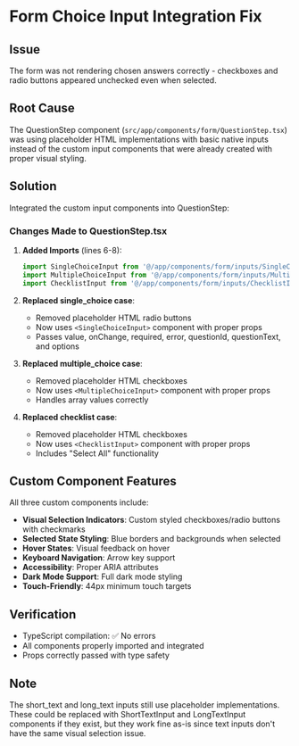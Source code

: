 # Form Choice Input Integration Fix

## Issue
The form was not rendering chosen answers correctly - checkboxes and radio buttons appeared unchecked even when selected.

## Root Cause
The QuestionStep component (`src/app/components/form/QuestionStep.tsx`) was using placeholder HTML implementations with basic native inputs instead of the custom input components that were already created with proper visual styling.

## Solution
Integrated the custom input components into QuestionStep:

### Changes Made to QuestionStep.tsx

1. **Added Imports** (lines 6-8):
   ```typescript
   import SingleChoiceInput from '@/app/components/form/inputs/SingleChoiceInput'
   import MultipleChoiceInput from '@/app/components/form/inputs/MultipleChoiceInput'
   import ChecklistInput from '@/app/components/form/inputs/ChecklistInput'
   ```

2. **Replaced single_choice case**:
   - Removed placeholder HTML radio buttons
   - Now uses `<SingleChoiceInput>` component with proper props
   - Passes value, onChange, required, error, questionId, questionText, and options

3. **Replaced multiple_choice case**:
   - Removed placeholder HTML checkboxes
   - Now uses `<MultipleChoiceInput>` component with proper props
   - Handles array values correctly

4. **Replaced checklist case**:
   - Removed placeholder HTML checkboxes
   - Now uses `<ChecklistInput>` component with proper props
   - Includes "Select All" functionality

## Custom Component Features

All three custom components include:
- **Visual Selection Indicators**: Custom styled checkboxes/radio buttons with checkmarks
- **Selected State Styling**: Blue borders and backgrounds when selected
- **Hover States**: Visual feedback on hover
- **Keyboard Navigation**: Arrow key support
- **Accessibility**: Proper ARIA attributes
- **Dark Mode Support**: Full dark mode styling
- **Touch-Friendly**: 44px minimum touch targets

## Verification
- TypeScript compilation: ✅ No errors
- All components properly imported and integrated
- Props correctly passed with type safety

## Note
The short_text and long_text inputs still use placeholder implementations. These could be replaced with ShortTextInput and LongTextInput components if they exist, but they work fine as-is since text inputs don't have the same visual selection issue.
